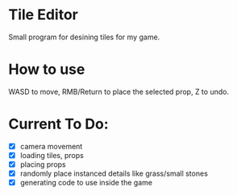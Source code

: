 # Tile Editor
Small program for desining tiles for my game.
# How to use
WASD to move, RMB/Return to place the selected prop, Z to undo.
# Current To Do:
- [x] camera movement
- [x] loading tiles, props
- [x] placing props
- [x] randomly place instanced details like grass/small stones
- [x] generating code to use inside the game
